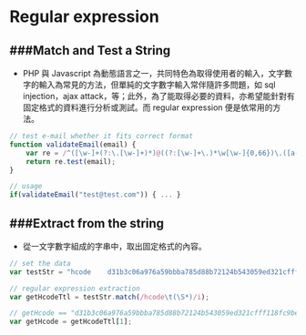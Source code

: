 # Regular expression

<script type="text/javascript" src="../js/general.js"></script>

###Match and Test a String
---

* PHP 與 Javascript 為動態語言之一，共同特色為取得使用者的輸入，文字數字的輸入為常見的方法，但單純的文字數字輸入常伴隨許多問題，如 sql injection，ajax attack，等；此外，為了能取得必要的資料，亦希望能針對有固定格式的資料進行分析或測試。而 regular expression 便是依常用的方法。

```javascript
// test e-mail whether it fits correct format
function validateEmail(email) {
	var re = /^([\w-]+(?:\.[\w-]+)*)@((?:[\w-]+\.)*\w[\w-]{0,66})\.([a-z]{2,6}(?:\.[a-z]{2})?)$/i;
	return re.test(email);
}

// usage
if(validateEmail("test@test.com")) { ... }
```

###Extract from the string
---

* 從一文字數字組成的字串中，取出固定格式的內容。

```javascript
// set the data
var testStr = "hcode	d31b3c06a976a59bbba785d88b72124b543059ed321cfff118fc9be8d2965dd3";

// regular expression extraction
var getHcodeTtl = testStr.match(/hcode\t(\S*)/i);

// getHcode == "d31b3c06a976a59bbba785d88b72124b543059ed321cfff118fc9be8d2965dd3"
var getHcode = getHcodeTtl[1];
```